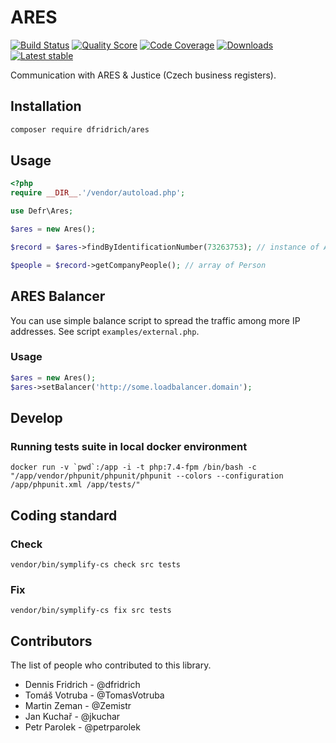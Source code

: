 # ARES 

[![Build Status](https://img.shields.io/travis/dfridrich/Ares.svg?style=flat-square)](https://travis-ci.org/dfridrich/Ares)
[![Quality Score](https://img.shields.io/scrutinizer/g/dfridrich/Ares.svg?style=flat-square)](https://scrutinizer-ci.com/g/dfridrich/Ares)
[![Code Coverage](https://img.shields.io/scrutinizer/coverage/g/dfridrich/Ares.svg?style=flat-square)](https://scrutinizer-ci.com/g/dfridrich/Ares)
[![Downloads](https://img.shields.io/packagist/dt/dfridrich/ares.svg?style=flat-square)](https://packagist.org/packages/dfridrich/ares)
[![Latest stable](https://img.shields.io/packagist/v/dfridrich/ares.svg?style=flat-square)](https://packagist.org/packages/dfridrich/ares)


Communication with ARES & Justice (Czech business registers).

## Installation

```sh
composer require dfridrich/ares
```

## Usage

```php
<?php
require __DIR__.'/vendor/autoload.php';

use Defr\Ares;

$ares = new Ares();

$record = $ares->findByIdentificationNumber(73263753); // instance of AresRecord

$people = $record->getCompanyPeople(); // array of Person
```

## ARES Balancer

You can use simple balance script to spread the traffic among more IP addresses. See script `examples/external.php`.

### Usage

```php
$ares = new Ares();
$ares->setBalancer('http://some.loadbalancer.domain');
```

## Develop

### Running tests suite in local docker environment
```
docker run -v `pwd`:/app -i -t php:7.4-fpm /bin/bash -c "/app/vendor/phpunit/phpunit/phpunit --colors --configuration /app/phpunit.xml /app/tests/"
```


## Coding standard

### Check

```
vendor/bin/symplify-cs check src tests
```

### Fix

```
vendor/bin/symplify-cs fix src tests
```

## Contributors

The list of people who contributed to this library.

 - Dennis Fridrich - @dfridrich
 - Tomáš Votruba - @TomasVotruba
 - Martin Zeman - @Zemistr
 - Jan Kuchař - @jkuchar
 - Petr Parolek - @petrparolek
